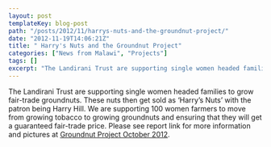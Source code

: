 ```yaml
---
layout: post
templateKey: blog-post
path: "/posts/2012/11/harrys-nuts-and-the-groundnut-project/"
date: "2012-11-19T14:06:21Z"
title: " Harry's Nuts and the Groundnut Project"
categories: ["News from Malawi", "Projects"]
tags: []
excerpt: "The Landirani Trust are supporting single women headed families to grow fair-trade groundnuts. Thes..."
---
```


The Landirani Trust are supporting single women headed families to grow fair-trade groundnuts. These nuts then get sold as ‘Harry’s Nuts’ with the patron being Harry Hill. We are supporting 100 women farmers to move from growing tobacco to growing groundnuts and ensuring that they will get a guaranteed fair-trade price. Please see report link for more information and pictures at [Groundnut Project October 2012](https://www.africanvision.org.uk/africa-vision-news/wp-content/uploads/2012/11/Groundnut-Project-October-2012.docx).